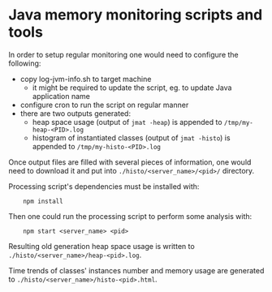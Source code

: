 # Java memory monitoring scripts and tools

In order to setup regular monitoring one would need to configure the following:
- copy log-jvm-info.sh to target machine
    - it might be required to update the script, eg. to update Java application name
- configure cron to run the script on regular manner
- there are two outputs generated:
    - heap space usage (output of ```jmat -heap```) is appended to ```/tmp/my-heap-<PID>.log```
    - histogram of instantiated classes (output of ```jmat -histo```) is appended to ```/tmp/my-histo-<PID>.log```

Once output files are filled with several pieces of information, one would need to download it and put into ```./histo/<server_name>/<pid>/``` directory.

Processing script's dependencies must be installed with:
```
    npm install
```

Then one could run the processing script to perform some analysis with:
```
    npm start <server_name> <pid>
```

Resulting old generation heap space usage is written to ```./histo/<server_name>/heap-<pid>.log```.

Time trends of classes' instances number and memory usage are generated to ```./histo/<server_name>/histo-<pid>.html```.
